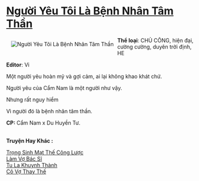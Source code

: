 <a href="https://utruyen.com/nguoi-yeu-toi-la-benh-nhan-tam-than/24662/" title="Người Yêu Tôi Là Bệnh Nhân Tâm Thần"><h1>Người Yêu Tôi Là Bệnh Nhân Tâm Thần</h1></a><div style="display:table"><img align="right" style="float: left; padding: 10px;" src="https://utruyen.com/images/story/200x260/nguoi-yeu-toi-la-benh-nhan-tam-than.jpg" alt="Người Yêu Tôi Là Bệnh Nhân Tâm Thần"><b>Thể loại</b>: CHỦ CÔNG, hiện đại, cường cường, duyên trời định, HE<p></p><b>Editor</b>: Vi<p></p>Một người yêu hoàn mỹ và gợi cảm, ai lại không khao khát chứ.<p></p>Người yêu của Cẩm Nam là một người như vậy.<p></p>Nhưng rất nguy hiểm<p></p>Vì người đó là bệnh nhân tâm thần.<p></p><b>CP: </b>Cẩm Nam x Du Huyền Tư.</div><p><br><b>Truyện Hay Khác :</b></p><a href="https://utruyen.com/trong-sinh-mat-the-cong-luoc/24660/" alt="Trọng Sinh Mạt Thế Công Lược">Trọng Sinh Mạt Thế Công Lược</a><br/><a href="https://github.com/quanluxury/truyenhot/tree/master/truyenhay/19179/" alt="Làm Vợ Bác Sĩ">Làm Vợ Bác Sĩ</a><br/><a href="https://www.flickr.com/photos/184340401@N07/48819015416/" alt="Tu La Khuynh Thành">Tu La Khuynh Thành</a><br/><a href="https://truyenhot2020.wordpress.com/2019/12/11/co-vo-thay-the/" alt="Cô Vợ Thay Thế">Cô Vợ Thay Thế</a><br/>